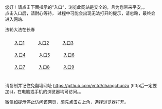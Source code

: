 您好！请点击下面指示的“入口”，浏览此网站是安全的，且为您带来平安。。 <br/>
点击入口后，请耐心等待， 过程中可能会出现无法打开的提示，请忽略，最终会进入网站. </br>

法轮大法在长春<br/>
<div style="padding:10px"><a style="margin:20px" target="_blank" href="https://drwrdegszvwv2.cloudfront.net/2Qpsp?bhwvjle" id="ccLink1" rel="nofollow">入口1</a> <a target="_blank" style="margin:20px" href="https://d3m7uaetyikuvk.cloudfront.net/2Qpsp?gxsth" id="ccLink2" rel="nofollow">入口2</a> <a style="margin:20px" target="_blank" href="https://d1fuuigm3j3q0f.cloudfront.net/2Qpsp?itczvqr" id="ccLink3" rel="nofollow">入口3</a></div>

<div style="padding:10px" ><a style="margin:20px" target="_blank" href="https://drwrdegszvwv2.cloudfront.net/2Qpsp?bhwvjle" id="ccLink4" rel="nofollow">入口4</a> <a style="margin:20px" href="https://d3m7uaetyikuvk.cloudfront.net/2Qpsp?gxsth" target="_blank" id="ccLink5" rel="nofollow">入口5</a> <a style="margin:20px" href="https://d1fuuigm3j3q0f.cloudfront.net/2Qpsp?itczvqr" target="_blank" id="ccLink6" rel="nofollow">入口6</a></div>

<div style="padding:10px"><a style="margin:20px" target="_blank" href="https://drwrdegszvwv2.cloudfront.net/2Qpsp?bhwvjle" id="ccLink7" rel="nofollow">入口7</a> <a style="margin:20px" href="https://d3m7uaetyikuvk.cloudfront.net/2Qpsp?gxsth" target="_blank" id="ccLink8" rel="nofollow">入口8</a> <a style="margin:20px" target="_blank" href="https://d1fuuigm3j3q0f.cloudfront.net/2Qpsp?itczvqr" id="ccLink9" rel="nofollow">入口9</a></div>

<br/>



请复制并记住免翻墙网址 https://github.com/yntd/changchunzx (http后一定要加s)，在电脑或手机的浏览器均可访问。。<br/>

微信如提示停止访问该网页，须先点击右上角，选择浏览器打开。
